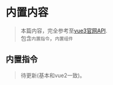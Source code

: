 # 内置内容
> 本篇内容，完全参考至[vue3官网API](https://cn.vuejs.org/api/).  
> 包含`内置指令`，`内置组件`

## 内置指令
> 待更新(基本和vue2一致)。